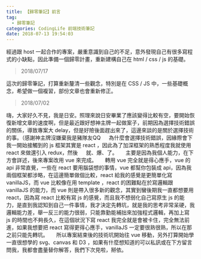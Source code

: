 ```yaml
---
title: 【歸零筆記】前言
tag:
  - 歸零筆記
categories: CodingLife 前端技術筆記
date: 2018-07-13 19:54:03
---
```


經過跟 host 一起合作的專案，嚴重意識到自己的不足，意外發現自己有很多寫程式的小缺點，因此準備一個歸零計畫，重新建構自己在 html / css / js 的基礎。

<!--more-->
> 2018/07/17

這次的歸零筆記，打算重新釐清一些觀念，特別是在 CSS / JS 中，一些基礎概念，希望做一個複習，部份文章也會重新修正。

> 2018/07/02

嗨，大家好久不見，我是日安。照理來說日安畢業了應該變得比較有空，要開始恢復新增文章的速度啊，但是最近跟好想神主牌一起做案子，前期因為選擇技術錯誤的關係，導致專案大 delay，但是好險後面趕出來了，這邊來談的是關於選擇技術的事。（感謝神主牌沒嫌棄我是豬隊友QQ
　
為什麼會選擇技術錯誤，因緣際會下我一開始接觸到的 js 框架其實是 react ，因此為了加深框架的熟悉程度我就使用 react 來做還引入 redux，然後
　
就、爆、了。
　
主要是因為我個人能力，在下方會詳述，後來專案改用 vue 來完成。
　
轉用 vue 完全就是得心應手，vue 的 api 非常直覺，一些在 react 要用腦袋想的事情，vue 都幫你包裝成 api，因為我兩個框架都涉略，在這邊簡單做個比較，react 給我的感覺是更簡單化寫 vanillaJS，而 vue 比較像在用 template ，react 的困難點在於寫邏輯跟 vanillaJS 的能力，而 vue 則是帶入很多新的觀念，其實到蠻後期我一直都想要用 react，因為寫 react 比較有寫 js 的感覺，而且我不想弱化自己寫原生 js 的能力，是直到我認知到自己一件事情，我才決定先轉坑，就是我的思考非常呆硬，我邏輯能力差，舉一反三的能力很弱，只能靠勤能補拙來加強程式邏輯，再加上寫 js 的時間也不夠長久，在這個狀況下寫 react 我完全就是會被卡住，完全無法前進，如果我想要把 react 寫得更得心應手，vanillaJS 一定要很熟很熟，所以在那之前只能先轉坑。
　
所以專案結束後的技術坑開始往 vue 移動，另外打算開始學一直很想學的 svg、canvas 和 D3 ，如果有什麼想知道的可以私訊或在下方留言問我，我都會盡量替你解答，我們下次見啦，掰依。